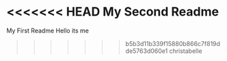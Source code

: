 <<<<<<< HEAD
My Second Readme
=======
My First Readme
Hello its me
>>>>>>> b5b3d11b339f15880b866c7f819dde5763d060e1
christabelle
